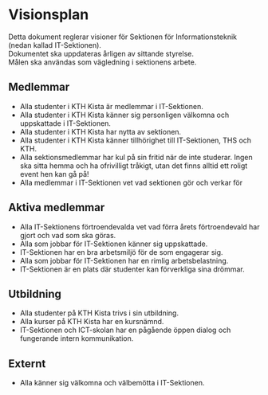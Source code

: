 # Visionsplan

Detta dokument reglerar visioner för Sektionen för Informationsteknik (nedan kallad IT-Sektionen).  
Dokumentet ska uppdateras årligen av sittande styrelse.  
Målen ska användas som vägledning i sektionens arbete.

## Medlemmar

- Alla studenter i KTH Kista är medlemmar i IT-Sektionen.
- Alla studenter i KTH Kista känner sig personligen välkomna och uppskattade i IT-Sektionen.
- Alla studenter i KTH Kista har nytta av sektionen.
- Alla studenter i KTH Kista känner tillhörighet till IT-Sektionen, THS och KTH.
- Alla sektionsmedlemmar har kul på sin fritid när de inte studerar. Ingen ska sitta hemma och ha ofrivilligt tråkigt, utan det finns alltid ett roligt event hen kan gå på!
- Alla medlemmar i IT-Sektionen vet vad sektionen gör och verkar för

## Aktiva medlemmar

- Alla IT-Sektionens förtroendevalda vet vad förra årets förtroendevald har gjort och vad som ska göras.
- Alla som jobbar för IT-Sektionen känner sig uppskattade.
- IT-Sektionen har en bra arbetsmiljö för de som engagerar sig.
- Alla som jobbar för IT-Sektionen har en rimlig arbetsbelastning.
- IT-Sektionen är en plats där studenter kan förverkliga sina drömmar.

## Utbildning

- Alla studenter på KTH Kista trivs i sin utbildning.
- Alla kurser på KTH Kista har en kursnämnd.
- IT-Sektionen och ICT-skolan har en pågående öppen dialog och fungerande intern kommunikation.

## Externt

- Alla känner sig välkomna och välbemötta i IT-Sektionen.
